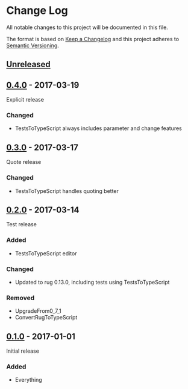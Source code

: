 # Change Log

All notable changes to this project will be documented in this file.

The format is based on [Keep a Changelog](http://keepachangelog.com/)
and this project adheres to [Semantic Versioning](http://semver.org/).

## [Unreleased]

[Unreleased]: https://github.com/atomist-rugs/rug-upgrade/compare/0.4.0...HEAD

## [0.4.0] - 2017-03-19

[0.4.0]: https://github.com/atomist-rugs/rug-upgrade/compare/0.3.0...0.4.0

Explicit release

### Changed

-   TestsToTypeScript always includes parameter and change features

## [0.3.0] - 2017-03-17

[0.3.0]: https://github.com/atomist-rugs/rug-upgrade/compare/0.2.0...0.3.0

Quote release

### Changed

-   TestsToTypeScript handles quoting better

## [0.2.0] - 2017-03-14

[0.2.0]: https://github.com/atomist-rugs/rug-upgrade/compare/0.1.0...0.2.0

Test release

### Added

-   TestsToTypeScript editor

### Changed

-   Updated to rug 0.13.0, including tests using TestsToTypeScript

### Removed

-   UpgradeFrom0_7_1
-   ConvertRugToTypeScript

## [0.1.0] - 2017-01-01

[0.1.0]: https://github.com/atomist-rugs/rug-upgrade/tree/0.1.0

Initial release

### Added

-   Everything
